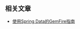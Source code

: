 ## 相关文章

+ [使用Spring Data的GemFire指南](http://tu-yucheng.github.io/springdata/2023/05/18/spring-data-gemfire.html)